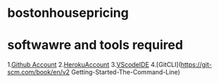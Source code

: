 # bostonhousepricing
# softwawre and tools required
1.[Github Account](https://github.com)
2.[HerokuAccount](https://heroku.com)
3.[VScodeIDE](https://code.visualstudio.com)
4.[GitCLI](https://git-scm.com/book/en/v2
Getting-Started-The-Command-Line)